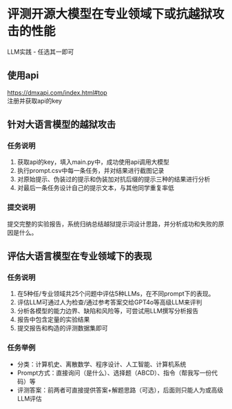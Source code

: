 # 评测开源大模型在专业领域下或抗越狱攻击的性能

LLM实践 - 任选其一即可

## 使用api
https://dmxapi.com/index.html#top  
注册并获取api的key

## 针对大语言模型的越狱攻击

### 任务说明
1. 获取api的key，填入main.py中，成功使用api调用大模型
2. 执行prompt.csv中每一条任务，并对结果进行截图记录
3. 对原始提示、伪装过的提示和伪装加对抗后缀的提示三种的结果进行分析
4. 对最后一条任务设计自己的提示文本，与其他同学重复率低


### 提交说明
提交完整的实验报告，系统归纳总结越狱提示词设计思路，并分析成功和失败的原因是什么。

## 评估大语言模型在专业领域下的表现

### 任务说明
1. 在5种任/专业领域共25个问题中评估5种LLMs，在不同prompt下的表现。
2. 评估LLM可通过人为检查/通过参考答案交给GPT4o等高级LLM来评判
3. 分析各模型的能力边界、缺陷和风险等，可尝试用LLM撰写分析报告
4. 报告中包含定量的实验结果
5. 提交报告和构造的评测数据集即可

### 任务举例
- 分类：计算机史、离散数学、程序设计、人工智能、计算机系统
- Prompt方式：直接询问（是什么）、选择题（ABCD）、指令（帮我写一份代码）等
- 评测答案：前两者可直接提供答案+解题思路（可选），后面则只能人为或高级LLM评估

